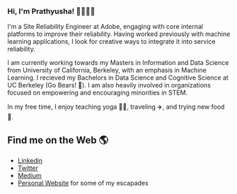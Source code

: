 ### Hi, I'm Prathyusha! 👋👩🏻‍💻

I'm a Site Reliability Engineer at Adobe, engaging with core internal platforms to improve their reliability. Having worked previously with machine learning applications, I look for creative ways to integrate it into service reliability. 

I am currently working towards my Masters in Information and Data Science from University of California, Berkeley, with an emphasis in Machine Learning. I recieved my Bachelors in Data Science and Cognitive Science at UC Berkeley (Go Bears! :bear:). I am also heavily involved in organizations focused on empowering and encouraging minorities in STEM. 

In my free time, I enjoy teaching yoga 🧘🏻, traveling ✈️, and trying new food 🥘.

## Find me on the Web 🌎

- <a href="https://www.linkedin.com/in/pcharagondla/">Linkedin</a>
- <a href="https://twitter.com/pcharagondla">Twitter</a>
- <a href="https://medium.com/@pcharagondla">Medium</a>
- <a href="https://prathyushasai.github.io/">Personal Website</a> for some of my escapades

<!--
**prathyushasai/prathyushasai** is a ✨ _special_ ✨ repository because its `README.md` (this file) appears on your GitHub profile.

Here are some ideas to get you started:

- 🔭 I’m currently working on ...
- 🌱 I’m currently learning ...
- 👯 I’m looking to collaborate on ...
- 🤔 I’m looking for help with ...
- 💬 Ask me about ...
- 📫 How to reach me: ...
- 😄 Pronouns: ...
- ⚡ Fun fact: ...
-->
